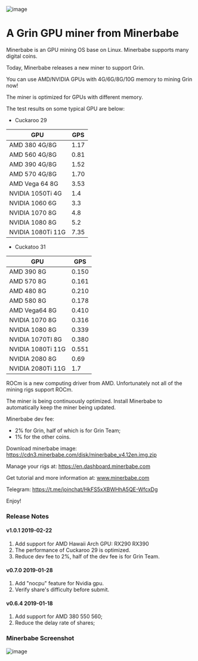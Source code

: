 ![image](https://user-images.githubusercontent.com/7948466/51163162-c263d780-18d3-11e9-8d52-96003f7ce9df.png)

# A Grin GPU miner from Minerbabe

Minerbabe is an GPU mining OS base on Linux. Minerbabe supports many digital coins.

Today, Minerbabe releases a new miner to support Grin.

You can use AMD/NVIDIA GPUs with 4G/6G/8G/10G memory to mining Grin now!

The miner is optimized for GPUs with different memory.

The test results on some typical GPU are below:

* Cuckaroo 29

GPU| GPS
---|---
AMD 380 4G/8G|1.17
AMD 560 4G/8G|0.81
AMD 390 4G/8G|1.52
AMD 570 4G/8G|1.70
AMD Vega 64 8G|3.53
NVIDIA 1050Ti 4G|1.4
NVIDIA 1060 6G|3.3
NVIDIA 1070 8G|4.8
NVIDIA 1080 8G|5.2
NVIDIA 1080Ti 11G|7.35

* Cuckatoo 31

GPU| GPS
---|---
AMD 390 8G|0.150
AMD 570 8G|0.161
AMD 480 8G|0.210
AMD 580 8G|0.178
AMD Vega64 8G|0.410
NVIDIA 1070 8G|0.316
NVIDIA 1080 8G|0.339
NVIDIA 1070TI 8G|0.380
NVIDIA 1080Ti 11G|0.551
NVIDIA 2080 8G|0.69
NVIDIA 2080Ti 11G|1.7

ROCm is a new computing driver from AMD. Unfortunately not all of the mining rigs support ROCm.

The miner is being continuously optimized. Install Minerbabe to automatically keep the miner being updated.

Minerbabe dev fee: 

* 2% for Grin, half of which is for Grin Team;
* 1% for the other coins.

Download minerbabe image: https://cdn3.minerbabe.com/disk/minerbabe_v4.12en.img.zip

Manage your rigs at: https://en.dashboard.minerbabe.com

Get tutorial and more information at: www.minerbabe.com

Telegram: https://t.me/joinchat/HkFS5xXBWHhA5QE-WfcxDg

Enjoy!

### Release Notes

#### v1.0.1  2019-02-22

1. Add support for AMD Hawaii Arch GPU: RX290 RX390
2. The performance of Cuckaroo 29 is optimized.
3. Reduce dev fee to 2%, half of the dev fee is for Grin Team.

#### v0.7.0  2019-01-28

1. Add "nocpu" feature for Nvidia gpu.
2. Verify share's difficulty before submit.

#### v0.6.4  2019-01-18

1. Add support for AMD 380 550 560;
2. Reduce the delay rate of shares;

### Minerbabe Screenshot

![image](https://user-images.githubusercontent.com/7948466/51162923-e541bc00-18d2-11e9-9076-2c9bb0305a99.png)





